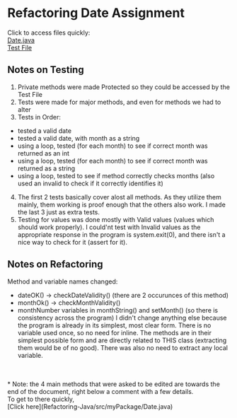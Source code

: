# Refactoring Date Assignment
Click to access files quickly:
<br>
[Date.java](Refactoring-Java/src/myPackage/Date.java)
<br>
[Test File](Refactoring-Java/test/myPackage/DateTest.java) 
## Notes on Testing
1) Private methods were made Protected so they could be accessed by the Test File
2) Tests were made for major methods, and even for methods we had to alter
3)  Tests in Order: 
- tested a valid date
- tested a valid date, with month as a string
- using a loop, tested (for each month) to see if correct month was returned as an int
- using a loop, tested (for each month) to see if correct month was returned as a string
- using a loop, tested to see if method correctly checks months (also used an invalid to check if it correctly identifies it)
4) The first 2 tests basically cover alost all methods. As they utilize them mainly, them working is proof enough that the others also work. I made the last 3 just as extra tests.
5)   Testing for values was done mostly with Valid values (values which should work properly). I could'nt test with Invalid values as the appropriate response in the program is system.exit(0), and there isn't a nice way to check for it (assert for it).
## Notes on Refactoring
Method and variable names changed:
- dateOK() -> checkDateValidity()  (there are 2 occurunces of this method)
- monthOk() -> checkMonthValidity()
- monthNumber variables in monthString() and setMonth() (so there is consistency across the program)
I didn't change anything else because the program is already in its simplest, most clear form. There is no variable used once, so no need for inline. The methods are in their simplest possible form and are directly related to THIS class (extracting them would be of no good). There was also no need to extract any local variable.
<br>
<br>
* Note: the 4 main methods that were asked to be edited are towards the end of the document, right below a comment with a few details. 
<br>
To get to there quickly,
<br>
[Click here](Refactoring-Java/src/myPackage/Date.java) 
